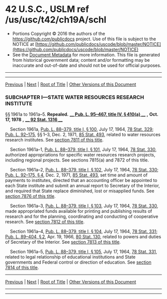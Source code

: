 ---
---

# 42 U.S.C., USLM ref /us/usc/t42/ch19A/schI

* Portions Copyright © 2016 the authors of the https://github.com/publicdocs project.
  Use of this file is subject to the NOTICE at [https://github.com/publicdocs/uscode/blob/master/NOTICE](https://github.com/publicdocs/uscode/blob/master/NOTICE)
* See the [Document Metadata](././../../../../..//README.md) for more information.
  This file is generated from historical government data; content and/or formatting may be inaccurate and out-of-date and should not be used for official purposes.

----------
----------

[Previous](./../../../../..//us/usc/t42/ch19A/m__us_usc_t42_s1961.md) | [Next](./../../../../..//us/usc/t42/ch19A/schII/m__us_usc_t42_ch19A_schII.md) | [Root of Title](./../../../../../) | [Other Versions of this Document](https://publicdocs.github.io/go/links?ns=uslm&ref=%2Fus%2Fusc%2Ft42%2Fch19A%2FschI)

### SUBCHAPTER I—STATE WATER RESOURCES RESEARCH INSTITUTE

§§ 1961a to 1961a–5. __Repealed.__  __[__  __Pub. L. 95–467, title IV, § 410(a)__  __][/us/pl/95/467/s410/a]__  __,__  __Oct. 17, 1978__  __,__  __[__  __92 Stat. 1316__  __][/us/stat/92/1316]__ 

    Section 1961a, [Pub. L. 88–379, title I, § 100][/us/pl/88/379/s100], July 17, 1964, [78 Stat. 329][/us/stat/78/329]; [Pub. L. 92–175][/us/pl/92/175], §§ 1–3, Dec. 2, 1971, [85 Stat. 493][/us/stat/85/493], related to water resources research institutes. See [section 7811 of this title][/us/usc/t42/s7811].

    Section 1961a–1, [Pub. L. 88–379, title I, § 101][/us/pl/88/379/s101], July 17, 1964, [78 Stat. 330][/us/stat/78/330], authorized appropriations for specific water resources research projects, including regional projects. See sections 7815(a) and 7872 of this title.

    Section 1961a–2, [Pub. L. 88–379, title I, § 102][/us/pl/88/379/s102], July 17, 1964, [78 Stat. 330][/us/stat/78/330]; [Pub. L. 92–175, § 4][/us/pl/92/175/s4], Dec. 2, 1971, [85 Stat. 493][/us/stat/85/493], set time and amount of payments to institutes, directed that an accounting officer be appointed to each State institute and submit an annual report to Secretary of the Interior, and required that State replace diminished, lost or misapplied funds. See [section 7876 of this title][/us/usc/t42/s7876].

    Section 1961a–3, [Pub. L. 88–379, title I, § 103][/us/pl/88/379/s103], July 17, 1964, [78 Stat. 330][/us/stat/78/330], made appropriated funds available for printing and publishing results of research and for the planning, coordinating and conducting of cooperative research. See [section 7812 of this title][/us/usc/t42/s7812].

    Section 1961a–4, [Pub. L. 88–379, title I, § 104][/us/pl/88/379/s104], July 17, 1964, [78 Stat. 331][/us/stat/78/331]; [Pub. L. 89–404, § 2][/us/pl/89/404/s2], Apr. 19, 1966, [80 Stat. 130][/us/stat/80/130], related to powers and duties of Secretary of the Interior. See [section 7813 of this title][/us/usc/t42/s7813].

    Section 1961a–5, [Pub. L. 88–379, title I, § 105][/us/pl/88/379/s105], July 17, 1964, [78 Stat. 331][/us/stat/78/331], related to legal relationship of educational institutions and State governments and Federal control or direction of education. See [section 7814 of this title][/us/usc/t42/s7814].

----------

[Previous](./../../../../..//us/usc/t42/ch19A/m__us_usc_t42_s1961.md) | [Next](./../../../../..//us/usc/t42/ch19A/schII/m__us_usc_t42_ch19A_schII.md) | [Root of Title](./../../../../../) | [Other Versions of this Document](https://publicdocs.github.io/go/links?ns=uslm&ref=%2Fus%2Fusc%2Ft42%2Fch19A%2FschI)

----------
----------

[/us/pl/95/467/s410/a]: https://publicdocs.github.io/go/links?ns=uslm&ref=%2Fus%2Fpl%2F95%2F467%2Fs410%2Fa
[/us/stat/92/1316]: https://publicdocs.github.io/go/links?ns=uslm&ref=%2Fus%2Fstat%2F92%2F1316
[/us/pl/88/379/s100]: https://publicdocs.github.io/go/links?ns=uslm&ref=%2Fus%2Fpl%2F88%2F379%2Fs100
[/us/stat/78/329]: https://publicdocs.github.io/go/links?ns=uslm&ref=%2Fus%2Fstat%2F78%2F329
[/us/pl/92/175]: https://publicdocs.github.io/go/links?ns=uslm&ref=%2Fus%2Fpl%2F92%2F175
[/us/stat/85/493]: https://publicdocs.github.io/go/links?ns=uslm&ref=%2Fus%2Fstat%2F85%2F493
[/us/usc/t42/s7811]: https://publicdocs.github.io/go/links?ns=uslm&ref=%2Fus%2Fusc%2Ft42%2Fs7811
[/us/pl/88/379/s101]: https://publicdocs.github.io/go/links?ns=uslm&ref=%2Fus%2Fpl%2F88%2F379%2Fs101
[/us/stat/78/330]: https://publicdocs.github.io/go/links?ns=uslm&ref=%2Fus%2Fstat%2F78%2F330
[/us/pl/88/379/s102]: https://publicdocs.github.io/go/links?ns=uslm&ref=%2Fus%2Fpl%2F88%2F379%2Fs102
[/us/stat/78/330]: https://publicdocs.github.io/go/links?ns=uslm&ref=%2Fus%2Fstat%2F78%2F330
[/us/pl/92/175/s4]: https://publicdocs.github.io/go/links?ns=uslm&ref=%2Fus%2Fpl%2F92%2F175%2Fs4
[/us/stat/85/493]: https://publicdocs.github.io/go/links?ns=uslm&ref=%2Fus%2Fstat%2F85%2F493
[/us/usc/t42/s7876]: https://publicdocs.github.io/go/links?ns=uslm&ref=%2Fus%2Fusc%2Ft42%2Fs7876
[/us/pl/88/379/s103]: https://publicdocs.github.io/go/links?ns=uslm&ref=%2Fus%2Fpl%2F88%2F379%2Fs103
[/us/stat/78/330]: https://publicdocs.github.io/go/links?ns=uslm&ref=%2Fus%2Fstat%2F78%2F330
[/us/usc/t42/s7812]: https://publicdocs.github.io/go/links?ns=uslm&ref=%2Fus%2Fusc%2Ft42%2Fs7812
[/us/pl/88/379/s104]: https://publicdocs.github.io/go/links?ns=uslm&ref=%2Fus%2Fpl%2F88%2F379%2Fs104
[/us/stat/78/331]: https://publicdocs.github.io/go/links?ns=uslm&ref=%2Fus%2Fstat%2F78%2F331
[/us/pl/89/404/s2]: https://publicdocs.github.io/go/links?ns=uslm&ref=%2Fus%2Fpl%2F89%2F404%2Fs2
[/us/stat/80/130]: https://publicdocs.github.io/go/links?ns=uslm&ref=%2Fus%2Fstat%2F80%2F130
[/us/usc/t42/s7813]: https://publicdocs.github.io/go/links?ns=uslm&ref=%2Fus%2Fusc%2Ft42%2Fs7813
[/us/pl/88/379/s105]: https://publicdocs.github.io/go/links?ns=uslm&ref=%2Fus%2Fpl%2F88%2F379%2Fs105
[/us/stat/78/331]: https://publicdocs.github.io/go/links?ns=uslm&ref=%2Fus%2Fstat%2F78%2F331
[/us/usc/t42/s7814]: https://publicdocs.github.io/go/links?ns=uslm&ref=%2Fus%2Fusc%2Ft42%2Fs7814


